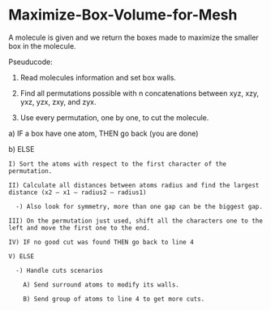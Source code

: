 # Maximize-Box-Volume-for-Mesh
A molecule is given and we return the boxes made to maximize the smaller box in the molecule.

Pseuducode:

1) Read molecules information and set box walls.

2) Find all permutations possible with n concatenations between xyz, xzy, yxz, yzx, zxy, and zyx.

3) Use every permutation, one by one, to cut the molecule.

  a) IF a box have one atom, THEN go back (you are done)

  b) ELSE
  
    I) Sort the atoms with respect to the first character of the permutation.
    
    II) Calculate all distances between atoms radius and find the largest distance (x2 – x1 – radius2 – radius1)
    
      -) Also look for symmetry, more than one gap can be the biggest gap.
      
    III) On the permutation just used, shift all the characters one to the left and move the first one to the end.
    
    IV) IF no good cut was found THEN go back to line 4
    
    V) ELSE
    
      -) Handle cuts scenarios
      
        A) Send surround atoms to modify its walls.
        
        B) Send group of atoms to line 4 to get more cuts.
